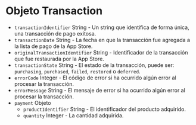 # Objeto Transaction

* `transactionIdentifier` String - Un string que identifica de forma única, una transacción de pago exitosa.
* `transactionDate` String - La fecha en que la transacción fue agregada a la lista de pago de la App Store.
* `originalTransactionIdentifier` String - Identificador de la transacción que fue restaurada por la App Store.
* `transactionState` String - El estado de la transacción, puede ser: `purchasing`, `purchased`, `failed`, `restored` o `deferred`.
* `errorCode` Integer - El código de error si ha ocurrido algún error al procesar la transacción.
* `errorMessage` String - El mensaje de error si ha ocurrido algún error al procesar la transacción.
* `payment` Objeto
  * `productIdentifier` String - El identificador del producto adquirido.
  * `quantity` Integer  - La cantidad adquirida.
